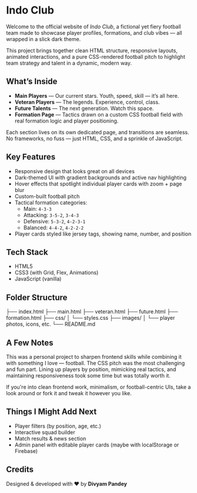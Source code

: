# Indo Club 

Welcome to the official website of *Indo Club*, a fictional yet fiery football team made to showcase player profiles, formations, and club vibes — all wrapped in a slick dark theme.

This project brings together clean HTML structure, responsive layouts, animated interactions, and a pure CSS-rendered football pitch to highlight team strategy and talent in a dynamic, modern way.

## What’s Inside

- **Main Players** — Our current stars. Youth, speed, skill — it’s all here.
- **Veteran Players** — The legends. Experience, control, class.
- **Future Talents** — The next generation. Watch this space.
- **Formation Page** — Tactics drawn on a custom CSS football field with real formation logic and player positioning.

Each section lives on its own dedicated page, and transitions are seamless. No frameworks, no fuss — just HTML, CSS, and a sprinkle of JavaScript.

## Key Features

- Responsive design that looks great on all devices
- Dark-themed UI with gradient backgrounds and active nav highlighting
- Hover effects that spotlight individual player cards with zoom + page blur
- Custom-built football pitch 
- Tactical formation categories:  
  - Main: `4-3-3`  
  - Attacking: `3-5-2`, `3-4-3`  
  - Defensive: `5-3-2`, `4-2-3-1`  
  - Balanced: `4-4-2`, `4-2-2-2`  
- Player cards styled like jersey tags, showing name, number, and position
  
## Tech Stack

- HTML5  
- CSS3 (with Grid, Flex, Animations)  
- JavaScript (vanilla)  

## Folder Structure

├── index.html
├── main.html
├── veteran.html
├── future.html
├── formation.html
├── css/
│ └── styles.css
├── images/
│ └── player photos, icons, etc.
└── README.md

## A Few Notes

This was a personal project to sharpen frontend skills while combining it with something I love — football. The CSS pitch was the most challenging and fun part. Lining up players by position, mimicking real tactics, and maintaining responsiveness took some time but was totally worth it.

If you're into clean frontend work, minimalism, or football-centric UIs, take a look around or fork it and tweak it however you like.

## Things I Might Add Next

- Player filters (by position, age, etc.)
- Interactive squad builder
- Match results & news section
- Admin panel with editable player cards (maybe with localStorage or Firebase)

## Credits

Designed & developed with ❤️ by **Divyam Pandey**  
